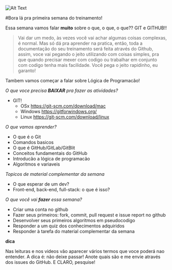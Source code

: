 ![Alt Text](https://media.giphy.com/media/vFKqnCdLPNOKc/giphy.gif)


#Bora lá pra primeira semana do treinamento!

Essa semana vamos falar **muito** sobre o que, o que, o que?? GIT e GITHUB!! 

> Vai dar um medo, às vezes você vai achar algumas
coisas complexas, é normal. Mas só dá pra aprender na pratica, então, toda a documentação do seu treinamento será feita
através do Github, assim, voce vai pegando o jeito utilizando com coisas simples, pra que quando precisar mexer com 
codigo ou trabalhar em conjunto com codigo tenha mais facilidade. Você pega o jeito rapidinho, eu garanto!

Tambem vamos começar a falar sobre Lógica de Programacão!

*O que voce precisa **BAIXAR** pra fazer as atividades?*

- GIT!
  - OSx https://git-scm.com/download/mac
  - Windows https://gitforwindows.org/
  - Linux https://git-scm.com/download/linux

*O que vamos aprender?*

- O que é o Git
- Comandos basicos
- O que é GitHub/GitLab/GitBlit
- Conceitos fundamentais do GitHub
- Introducão a lógica de programacão
- Algoritmos e variaveis

*Topicos de material complementar da semana*

- O que esperar de um dev?
- Front-end, back-end, full-stack: o que é isso?

*O que você vai **fazer** essa semana?*

- Criar uma conta no github
- Fazer seus primeiros: fork, commit, pull request e issue report no github
- Desenvolver seus primeiros algoritmos em pseudocodigo
- Responder a um quiz dos conhecimentos adquiridos
- Responder à tarefa do material complementar da semana

**dica**

Nas leituras e nos videos vão aparecer vários termos que voce poderá nao entender. A dica é: não deixe passar! Anote quais são e me envie através dos issues do GitHub. E CLARO, pesquise!



